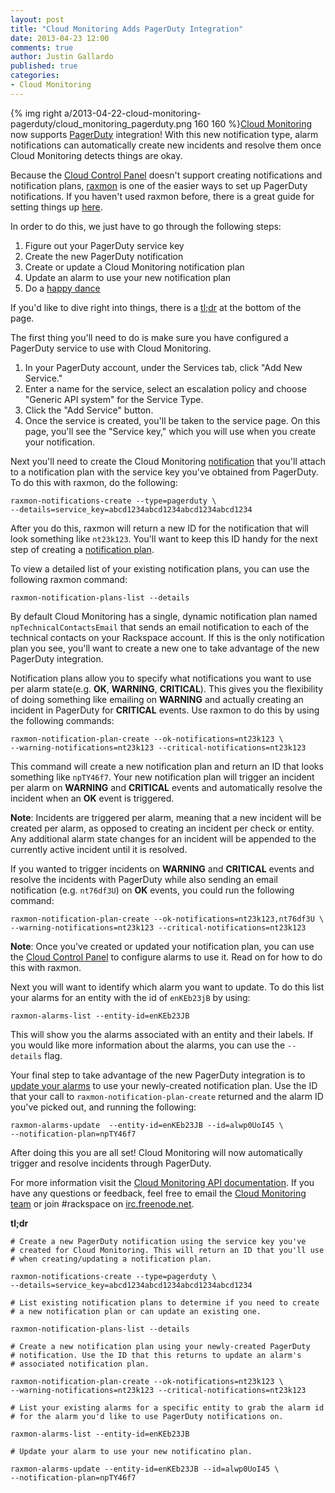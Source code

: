 ```yaml
---
layout: post
title: "Cloud Monitoring Adds PagerDuty Integration"
date: 2013-04-23 12:00
comments: true
author: Justin Gallardo
published: true
categories: 
- Cloud Monitoring
---
```


{% img right a/2013-04-22-cloud-monitoring-pagerduty/cloud_monitoring_pagerduty.png 160 160 %}[Cloud Monitoring](http://www.rackspace.com/cloud/monitoring/)
now supports [PagerDuty](http://www.pagerduty.com)
integration! With this new notification type, alarm notifications can
automatically create new incidents and resolve them once Cloud Monitoring
detects things are okay.<!--More-->

Because the [Cloud Control Panel](https://mycloud.rackspace.com/)
doesn't support creating notifications and notification plans,
[raxmon](https://github.com/racker/rackspace-monitoring-cli) is
one of the easier ways to set up PagerDuty notifications. If you haven't used raxmon
before, there is a great guide for setting things up
[here](http://devops.rackspace.com/using-raxmon-to-configure-rackspace-cloud-monitoring.html).

In order to do this, we just have to go through the following steps:

1. Figure out your PagerDuty service key
2. Create the new PagerDuty notification
3. Create or update a Cloud Monitoring notification plan
4. Update an alarm to use your new notification plan
5. Do a [happy dance](http://i.imgur.com/aqQK8IE.gif)

If you'd like to dive right into things, there is a [tl;dr](#tldr) at
the bottom of the page.

The first thing you'll need to do is make sure you have configured a
PagerDuty service to use with Cloud Monitoring. 

1. In your PagerDuty account, under the Services tab, click "Add New Service."
2. Enter a name for the service, select an escalation policy and choose "Generic API system" for the Service Type.
3. Click the "Add Service" button.
4. Once the service is created, you'll be taken to the service page. On this page, you'll see the "Service key," which you will use when you create your notification.

Next you'll need to create the Cloud Monitoring 
[notification](http://docs.rackspace.com/cm/api/v1.0/cm-devguide/content/service-notifications.html) that you'll
attach to a notification plan with the service key you've obtained from
PagerDuty. To do this with raxmon, do the following:

	raxmon-notifications-create --type=pagerduty \
	--details=service_key=abcd1234abcd1234abcd1234abcd1234

After you do this, raxmon will return a new ID for the notification that
will look something like `nt23k123`. You'll want to keep this ID handy
for the next step of creating a
[notification plan](http://docs.rackspace.com/cm/api/v1.0/cm-devguide/content/service-notification-plans.html).

To view a detailed list of your existing notification plans, you can use the following
raxmon command:

	raxmon-notification-plans-list --details

By default Cloud Monitoring has a single, dynamic notification plan
named `npTechnicalContactsEmail` that sends an email notification to each of the 
technical contacts on your Rackspace account. If this is the only
notification plan you see, you'll want to create a new one to take
advantage of the new PagerDuty integration. 

Notification plans allow you to specify what notifications you want to
use per alarm state(e.g. **OK**, **WARNING**, **CRITICAL**). This gives you the
flexibility of doing something like emailing on **WARNING** and actually
creating an incident in PagerDuty for **CRITICAL** events.
Use raxmon to do this by using the following commands:
  
	raxmon-notification-plan-create --ok-notifications=nt23k123 \
	--warning-notifications=nt23k123 --critical-notifications=nt23k123

This command will create a new notification plan and return an ID
that looks something like `npTY46f7`. Your new notification plan will
trigger an incident per alarm on **WARNING** and **CRITICAL** events and automatically
resolve the incident when an **OK** event is triggered. 

**Note**: Incidents are triggered per alarm, meaning that a new incident will
be created per alarm, as opposed to creating an incident per check or
entity. Any additional alarm state changes for an incident will be appended
to the currently active incident until it is resolved.

If you wanted to trigger incidents on **WARNING** and **CRITICAL**
events and resolve the incidents with PagerDuty while also sending an
email notification (e.g. `nt76df3U`) on **OK** events, you could run the
following command:

	raxmon-notification-plan-create --ok-notifications=nt23k123,nt76df3U \
	--warning-notifications=nt23k123 --critical-notifications=nt23k123

**Note**: Once you've created or updated your notification plan, you can use the
[Cloud Control Panel](https://mycloud.rackspace.com/) to configure
alarms to use it. Read on for how to do this with raxmon.

Next you will want to identify which alarm you want to update. To do
this list your alarms for an entity with the id of `enKEb23jB` by using:

	raxmon-alarms-list --entity-id=enKEb23JB

This will show you the alarms associated with an entity and their
labels. If you would like more information about the alarms, you can use
the `--details` flag.

Your final step to take advantage of the new PagerDuty integration is
to [update your alarms](http://docs.rackspace.com/cm/api/v1.0/cm-devguide/content/service-alarms.html#service-alarms-update)
to use your newly-created notification plan. Use
the ID that your call to `raxmon-notification-plan-create` returned and
the alarm ID you've picked out, and running the following:

	raxmon-alarms-update  --entity-id=enKEb23JB --id=alwp0UoI45 \
	--notification-plan=npTY46f7

After doing this you are all set! Cloud Monitoring will now
automatically trigger and resolve incidents through PagerDuty.

For more information visit the [Cloud Monitoring API documentation](http://docs.rackspace.com/cm/api/v1.0/cm-devguide/content/overview.html).
If you have any questions or feedback, feel free to email the
[Cloud Monitoring team](mailto:monitoring@rackspace.com) or
join #rackspace on [irc.freenode.net](http://webchat.freenode.net?channels=rackspace).

<a name="tldr">**tl;dr**</a>

	# Create a new PagerDuty notification using the service key you've
	# created for Cloud Monitoring. This will return an ID that you'll use
	# when creating/updating a notification plan.

	raxmon-notifications-create --type=pagerduty \
	--details=service_key=abcd1234abcd1234abcd1234abcd1234

	# List existing notification plans to determine if you need to create
	# a new notification plan or can update an existing one.

	raxmon-notification-plans-list --details

	# Create a new notification plan using your newly-created PagerDuty
	# notification. Use the ID that this returns to update an alarm's
	# associated notification plan.

	raxmon-notification-plan-create --ok-notifications=nt23k123 \
	--warning-notifications=nt23k123 --critical-notifications=nt23k123

	# List your existing alarms for a specific entity to grab the alarm id
	# for the alarm you'd like to use PagerDuty notifications on.

	raxmon-alarms-list --entity-id=enKEb23JB

	# Update your alarm to use your new notificatino plan.

	raxmon-alarms-update --entity-id=enKEb23JB --id=alwp0UoI45 \
	--notification-plan=npTY46f7

